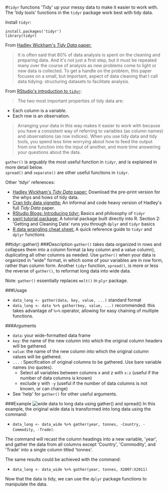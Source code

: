 #`tidyr` functions
'Tidy' up your messy data to make it easier to work with.  The 'tidy tools'
functions in the `tidyr` package work best with tidy data.

Install `tidyr`:
```
install.packages('tidyr')
library(tidyr)
```

From [Hadley Wickham's *Tidy Data* paper:](http://vita.had.co.nz/papers/tidy-data.html)
>It is often said that 80% of data analysis is spent on the cleaning and preparing data. And it's not just a first step, but it must be repeated many over the course of analysis as new problems come to light or new data is collected. To get a handle on the problem, this paper focuses on a small, but important, aspect of data cleaning that I call data tidying: structuring datasets to facilitate analysis.

From [RStudio's introduction to `tidyr`](http://blog.rstudio.org/2014/07/22/introducing-tidyr/):

>The two most important properties of tidy data are:
* Each column is a variable.
* Each row is an observation.

>Arranging your data in this way makes it easier to work with because you have a
consistent way of referring to variables (as column names) and observations
(as row indices). When you use tidy data and tidy tools, you spend less time
worrying about how to feed the output from one function into the input of
another, and more time answering your questions about the data.

`gather()` is arguably the most useful function in `tidyr`, and is explained in more detail below.  
`spread()` and `separate()` are other useful functions in `tidyr`.

Other 'tidyr' references:
* [Hadley Wickham's *Tidy Data* paper:](http://vita.had.co.nz/papers/tidy-data.html)
Download the pre-print version for the whys and hows of tidy data.
* [Cran tidy data vignette:](http://cran.r-project.org/web/packages/tidyr/vignettes/tidy-data.html)
An informal and code heavy version of Hadley's full *Tidy Data* paper.
* [RStudio Blogs: Introducing tidyr:](http://blog.rstudio.org/2014/07/22/introducing-tidyr/)
Basics and philosophy of `tidyr`
* [swirl tutorial package:](http://swirlstats.com/students.html) A tutorial package built directly into R.  Section 2: 'Getting and Cleaning Data' runs you through `dplyr` and `tidyr` basics
* [R data wrangling cheat sheet:](http://www.rstudio.com/wp-content/uploads/2015/02/data-wrangling-cheatsheet.pdf)
A quick reference guide to `tidyr` and `dplyr` functions

##tidyr::gather()
###Description
`gather()` takes data organized in rows and collapses them into a column format (a
key column and a value column), duplicating all other columns as needed. Use
`gather()` when your data is organized in "wide" format, in which some of your
variables are in row form, rather than column form.  Another `tidyr` function, `spread()`, is more or less the reverse of `gather()`, to reformat long data
into wide data.

Note: `gather()` essentially replaces `melt()` in `plyr` package.

###Usage
* `data_long <- gather(data, key, value, ...)` standard format
* `data_long <- data %>% gather(key, value, ...)` recommended: this takes advantage of `%>%` operator, allowing for easy chaining of multiple functions.

###Arguments
* `data`: your wide-formatted data frame
* `key`: the name of the new column into which the original column headers will be gathered.
* `value`: the name of the new column into which the original column values will be gathered.
* `...`	: Specification of original columns to be gathered. Use bare variable
names (no quotes).
    * Select all variables between columns x and z with `x:z` (useful if the number of data columns is known)
    * exclude y with `-y` (useful if the number of data columns is not known, or can change)
* See 'help' for `gather()` for other useful arguments.

###Example
![wide data to long data using gather() and spread()](https://docs.google.com/drawings/d/1VaZdLWK0NwAkov4sEytZLRpOUAndb3_NZOA4-n1HNIo/pub?w=948&h=499)
In this example, the original wide data is transformed into long data using the command:
* `data_long <- data_wide %>% gather(year, tonnes, -Country, -Commodity, -Trade)`.

The command will recast the column headings into a new variable, 'year', and gather the data from all columns except 'Country', 'Commodity', and 'Trade' into a single column titled 'tonnes'.  

The same results could be achieved with the command:
* `data_long <- data_wide %>% gather(year, tonnes, X2007:X2011)`  

Now that the data is tidy, we can use the `dplyr` package functions to manipulate the data.

